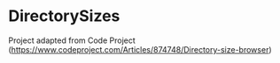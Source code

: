 # DirectorySizes
Project adapted from Code Project (https://www.codeproject.com/Articles/874748/Directory-size-browser)
